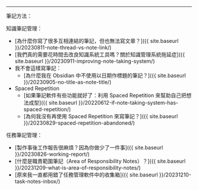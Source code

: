 ---

筆記方法：

知識筆記管理：

- [為什麼你寫了很多互相連結的筆記，但也無法寫文章？]({{ site.baseurl }}/20230811-note-thread-vs-note-link/)
- [我們真的需要花時間去改良知識系統工具嗎？關於知識管理系統拖延症]({{ site.baseurl }}/20230911-improving-note-taking-system/)
- 我不會這樣寫筆記：
    - [為什麼我在 Obsidian 中不使用以日期作標題的筆記？]({{ site.baseurl }}/20230905-no-title-as-note-title/)
- Spaced Repetition
    - [如果筆記軟件有些功能就好了：利用 Spaced Repetition 來幫助自己把想法成型]({{ site.baseurl }}/20220612-if-note-taking-system-has-spaced-repetition/)
    - [為何我沒有再使用 Spaced Repetition 來寫筆記？]({{ site.baseurl }}/20230829-spaced-repetition-abandoned/)

任務筆記管理：

- [製作事後工作報告很麻煩？因為你做少了一件事]({{ site.baseurl }}/20230826-working-report/)
- [什麼是職責範圍筆記（Area of Responsibility Notes）？]({{ site.baseurl }}/20231209-what-is-area-of-responsibility-notes/)
- [原來我一直都用錯了任務管理軟件中的收集箱]({{ site.baseurl }}/20231210-task-notes-inbox/)
